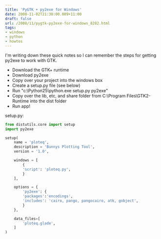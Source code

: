 ```yaml
---
title: 'PyGTK + py2exe for Windows'
date: 2008-11-02T21:30:00.009+11:00
draft: false
url: /2008/11/pygtk-py2exe-for-windows_8282.html
tags: 
- windows
- python
- howtos
---
```


I'm writing down these quick notes so I can remember the steps for getting py2exe to work with GTK.

*   Download the GTK+ runtime
*   Download py2exe
*   Copy over your project into the windows box
*   Create a setup.py file (see below)
*   Run "c:\\Python25\\python.exe setup.py py2exe"
*   Copy over the lib, etc, and share folder from C:\\Program Files\\GTK2-Runtime into the dist folder
*   Run app!

  

setup.py:

```python
from distutils.core import setup
import py2exe

setup(
    name = 'ploteq',
    description = 'Bunnys Plotting Tool',
    version = '1.0',

    windows = [
        {
        'script': 'ploteq.py',
        }
    ],

    options = {
        'py2exe': {
        'packages':'encodings',
        'includes': 'cairo, pango, pangocairo, atk, gobject', 
        }
    },

    data_files=[
        'ploteq.glade',
    ]
)

```